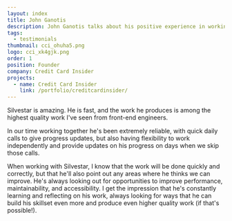 ```yaml
---
layout: index
title: John Ganotis
description: John Ganotis talks about his positive experience in working with Silvestar Bistrović.
tags:
  - testimonials
thumbnail: cci_ohuha5.png
logo: cci_xk4gjk.png
order: 1
position: Founder
company: Credit Card Insider
projects:
  - name: Credit Card Insider
    link: /portfolio/creditcardinsider/
---
```


Silvestar is amazing. He is fast, and the work he produces is among the highest quality work I've seen from front-end engineers.

In our time working together he's been extremely reliable, with quick daily calls to give progress updates, but also having flexibility to work independently and provide updates on his progress on days when we skip those calls.

When working with Silvestar, I know that the work will be done quickly and correctly, but that he'll also point out any areas where he thinks we can improve. He's always looking out for opportunities to improve performance, maintainability, and accessibility. I get the impression that he's constantly learning and reflecting on his work, always looking for ways that he can build his skillset even more and produce even higher quality work (if that's possible!).
